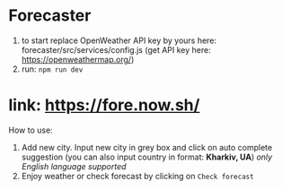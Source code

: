 # Forecaster
1. to start replace OpenWeather API key by yours here: forecaster/src/services/config.js
(get API key here: https://openweathermap.org/)
2. run: `npm run dev` 

# link: https://fore.now.sh/

How to use:
1. Add new city.
Input new city in grey box and click on auto complete suggestion (you can also input country in format: **Kharkiv, UA**) _only English language supported_
2. Enjoy weather or check forecast by clicking on `Check forecast`

  
